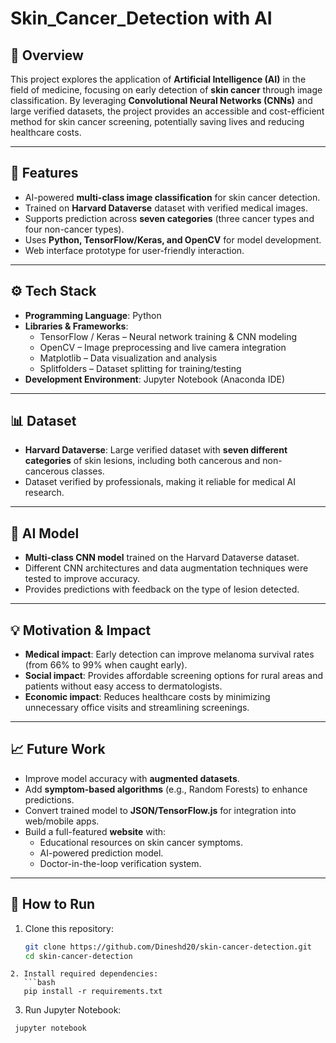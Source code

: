 # Skin_Cancer_Detection with AI


## 📌 Overview  
This project explores the application of **Artificial Intelligence (AI)** in the field of medicine, focusing on early detection of **skin cancer** through image classification. By leveraging **Convolutional Neural Networks (CNNs)** and large verified datasets, the project provides an accessible and cost-efficient method for skin cancer screening, potentially saving lives and reducing healthcare costs.  

---

## 🚀 Features  
- AI-powered **multi-class image classification** for skin cancer detection.  
- Trained on **Harvard Dataverse** dataset with verified medical images.  
- Supports prediction across **seven categories** (three cancer types and four non-cancer types).  
- Uses **Python, TensorFlow/Keras, and OpenCV** for model development.  
- Web interface prototype for user-friendly interaction.  

---

## ⚙️ Tech Stack  
- **Programming Language**: Python  
- **Libraries & Frameworks**:  
  - TensorFlow / Keras – Neural network training & CNN modeling  
  - OpenCV – Image preprocessing and live camera integration  
  - Matplotlib – Data visualization and analysis  
  - Splitfolders – Dataset splitting for training/testing  
- **Development Environment**: Jupyter Notebook (Anaconda IDE)  

---

## 📊 Dataset  
- **Harvard Dataverse**: Large verified dataset with **seven different categories** of skin lesions, including both cancerous and non-cancerous classes.  
- Dataset verified by professionals, making it reliable for medical AI research.  

---

## 🧠 AI Model  
- **Multi-class CNN model** trained on the Harvard Dataverse dataset.  
- Different CNN architectures and data augmentation techniques were tested to improve accuracy.  
- Provides predictions with feedback on the type of lesion detected.  

---

## 💡 Motivation & Impact  
- **Medical impact**: Early detection can improve melanoma survival rates (from 66% to 99% when caught early).  
- **Social impact**: Provides affordable screening options for rural areas and patients without easy access to dermatologists.  
- **Economic impact**: Reduces healthcare costs by minimizing unnecessary office visits and streamlining screenings.  

---

## 📈 Future Work  
- Improve model accuracy with **augmented datasets**.  
- Add **symptom-based algorithms** (e.g., Random Forests) to enhance predictions.  
- Convert trained model to **JSON/TensorFlow.js** for integration into web/mobile apps.  
- Build a full-featured **website** with:  
  - Educational resources on skin cancer symptoms.  
  - AI-powered prediction model.  
  - Doctor-in-the-loop verification system.  

---

## 🔧 How to Run  
1. Clone this repository:  
   ```bash
   git clone https://github.com/Dineshd20/skin-cancer-detection.git
   cd skin-cancer-detection
```
2. Install required dependencies:
   ```bash
   pip install -r requirements.txt
```
3. Run Jupyter Notebook:
  ```bash
   jupyter notebook
```


